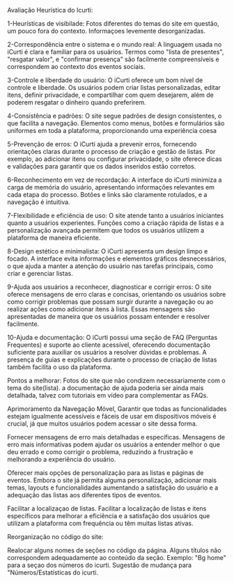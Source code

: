 Avaliação Heurística do Icurti:

1-Heurísticas de visibilade: Fotos diferentes do temas do site em questão, um pouco fora do contexto. Informaçoes levemente desorganizadas.

2-Correspondência entre o sistema e o mundo real:
A linguagem usada no iCurti é clara e familiar para os usuários. Termos como "lista de presentes", "resgatar valor", e "confirmar presença" são facilmente compreensíveis e correspondem ao contexto dos eventos sociais​.

3-Controle e liberdade do usuário:
O iCurti oferece um bom nível de controle e liberdade. Os usuários podem criar listas personalizadas, editar itens, definir privacidade, e compartilhar com quem desejarem, além de poderem resgatar o dinheiro quando preferirem​.

4-Consistência e padrões:
O site segue padrões de design consistentes, o que facilita a navegação. Elementos como menus, botões e formulários são uniformes em toda a plataforma, proporcionando uma experiência coesa​

5-Prevenção de erros:
O iCurti ajuda a prevenir erros, fornecendo orientações claras durante o processo de criação e gestão de listas. Por exemplo, ao adicionar itens ou configurar privacidade, o site oferece dicas e validações para garantir que os dados inseridos estão corretos​.

6-Reconhecimento em vez de recordação:
A interface do iCurti minimiza a carga de memória do usuário, apresentando informações relevantes em cada etapa do processo. Botões e links são claramente rotulados, e a navegação é intuitiva​.

7-Flexibilidade e eficiência de uso:
O site atende tanto a usuários iniciantes quanto a usuários experientes. Funções como a criação rápida de listas e a personalização avançada permitem que todos os usuários utilizem a plataforma de maneira eficiente.

8-Design estético e minimalista:
O iCurti apresenta um design limpo e focado. A interface evita informações e elementos gráficos desnecessários, o que ajuda a manter a atenção do usuário nas tarefas principais, como criar e gerenciar listas.

9-Ajuda aos usuários a reconhecer, diagnosticar e corrigir erros:
O site oferece mensagens de erro claras e concisas, orientando os usuários sobre como corrigir problemas que possam surgir durante a navegação ou ao realizar ações como adicionar itens à lista. Essas mensagens são apresentadas de maneira que os usuários possam entender e resolver facilmente.

10-Ajuda e documentação:
O iCurti possui uma seção de FAQ (Perguntas Frequentes) e suporte ao cliente acessível, oferecendo documentação suficiente para auxiliar os usuários a resolver dúvidas e problemas. A presença de guias e explicações durante o processo de criação de listas também facilita o uso da plataforma​.

Pontos a melhorar: Fotos do site que não condizem necessariamente com o tema do site(lista). a documentação de ajuda poderia ser ainda mais detalhada, talvez com tutoriais em vídeo para complementar as FAQs. 

Aprimoramento da Navegação Móvel, Garantir que todas as funcionalidades estejam igualmente acessíveis e fáceis de usar em dispositivos móveis é crucial, já que muitos usuários podem acessar o site dessa forma​.

Fornecer mensagens de erro mais detalhadas e específicas. Mensagens de erro mais informativas podem ajudar os usuários a entender melhor o que deu errado e como corrigir o problema, reduzindo a frustração e melhorando a experiência do usuário. 

Oferecer mais opções de personalização para as listas e páginas de eventos. Embora o site já permita alguma personalização, adicionar mais temas, layouts e funcionalidades aumentando a satisfação do usuário e a adequação das listas aos diferentes tipos de eventos.

Facilitar a localizaçao de listas. Facilitar a localização de listas e itens específicos para melhorar a eficiência e a satisfação dos usuários que utilizam a plataforma com frequência ou têm muitas listas ativas.

Reorganização no código do site:

Realocar alguns nomes de seções no código da página. Alguns títulos não correspondem adequadamente ao conteúdo da seção.
Exemplo: "Bg home" para a seçao dos números do icurti. Sugestão de mudança para "Números/Estatísticas do icurti. 

